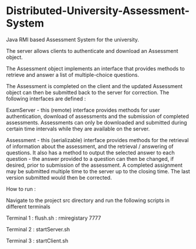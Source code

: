 
# Distributed-University-Assessment-System

Java RMI based Assessment System for the university. 

The server allows clients to authenticate and download an Assessment object. 

The Assessment object implements an interface that provides methods to retrieve and answer a list of multiple-choice questions.

The Assessment is completed on the client and the updated Assessment object can then be submitted back to the server for correction. 
The following interfaces are defined : 

ExamServer - this (remote) interface provides methods for user authentication, download of assessments and the submission of completed assessments.  Assessments can only be downloaded and submitted during certain time intervals while they are available on the server.

Assessment - this (serializable) interface provides methods for the retrieval of information about the assessment, and the retrieval / answering of questions.  It also has a method to output the selected answer to each question - the answer provided to a question can then be changed, if desired, prior to submission of the assessment. A completed assignment may be submitted multiple time to the server up to the closing time. The last version submitted would then be corrected.

How to run  : 

Navigate to the project src directory and run the following scripts in different terminals

Terminal 1 : flush.sh 
           : rmiregistary 7777

Terminal 2 : startServer.sh

Terminal 3 : startClient.sh



